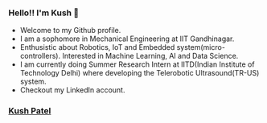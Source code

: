 ### Hello!! I'm Kush 👋

- Welcome to my Github profile. 
- I am a sophomore in Mechanical Engineering at IIT Gandhinagar. 
- Enthusistic about Robotics, IoT and Embedded system(micro-controllers). Interested in Machine Learning, AI and Data Science.
- I am currently doing Summer Research Intern at IITD(Indian Institute of Technology Delhi) where developing the Telerobotic Ultrasound(TR-US) system.
- Checkout my LinkedIn account.

### [Kush Patel](https://www.linkedin.com/in/kush-patel-5397281b8/)
<!--
**kushpatel19/kushpatel19** is a ✨ _special_ ✨ repository because its `README.md` (this file) appears on your GitHub profile.

Here are some ideas to get you started:

- 🔭 I’m currently working on ...
- 🌱 I’m currently learning ...
- 👯 I’m looking to collaborate on ...
- 🤔 I’m looking for help with ...
- 💬 Ask me about ...
- 📫 How to reach me: ...
- 😄 Pronouns: ...
- ⚡ Fun fact: ...
-->
